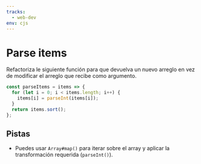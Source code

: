 ```yaml
---
tracks:
  - web-dev
env: cjs
---
```


# Parse items

Refactoriza le siguiente función para que devuelva un nuevo arreglo en vez de
modificar el arreglo que recibe como argumento.

```js
const parseItems = items => {
  for (let i = 0; i < items.length; i++) {
    items[i] = parseInt(items[i]);
  }
  return items.sort();
};
```

## Pistas

* Puedes usar `Array#map()` para iterar sobre el array y aplicar la
  transformación requerida (`parseInt()`).
